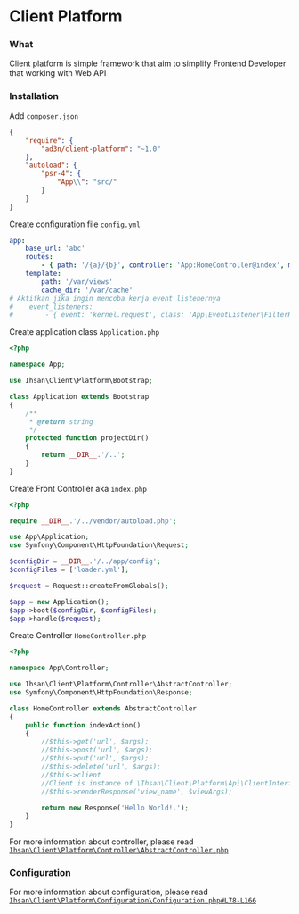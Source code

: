 # Client Platform #

### What

Client platform is simple framework that aim to simplify Frontend Developer that working with Web API

### Installation

Add `composer.json`

```json
{
    "require": {
        "ad3n/client-platform": "~1.0"
    },
    "autoload": {
        "psr-4": {
            "App\\": "src/"
        }
    }
}

```

Create configuration file `config.yml`

```yaml
app:
    base_url: 'abc'
    routes:
        - { path: '/{a}/{b}', controller: 'App:HomeController@index', methods: ['GET'] }
    template:
        path: '/var/views'
        cache_dir: '/var/cache'
# Aktifkan jika ingin mencoba kerja event listenernya
#    event_listeners:
#        - { event: 'kernel.request', class: 'App\EventListener\FilterRequestListener', method: 'filter' }
```

Create application class `Application.php`

```php
<?php

namespace App;

use Ihsan\Client\Platform\Bootstrap;

class Application extends Bootstrap
{
    /**
     * @return string
     */
    protected function projectDir()
    {
        return __DIR__.'/..';
    }
}

```

Create Front Controller aka `index.php`

```php
<?php

require __DIR__.'/../vendor/autoload.php';

use App\Application;
use Symfony\Component\HttpFoundation\Request;

$configDir = __DIR__.'/../app/config';
$configFiles = ['loader.yml'];

$request = Request::createFromGlobals();

$app = new Application();
$app->boot($configDir, $configFiles);
$app->handle($request);

```

Create Controller `HomeController.php`

```php
<?php

namespace App\Controller;

use Ihsan\Client\Platform\Controller\AbstractController;
use Symfony\Component\HttpFoundation\Response;

class HomeController extends AbstractController
{
    public function indexAction()
    {
        //$this->get('url', $args);
        //$this->post('url', $args);
        //$this->put('url', $args);
        //$this->delete('url', $args);
        //$this->client
        //Client is instance of \Ihsan\Client\Platform\Api\ClientInterface
        //$this->renderResponse('view_name', $viewArgs);
        
        return new Response('Hello World!.');
    }
}

```

For more information about controller, please read [`Ihsan\Client\Platform\Controller\AbstractController.php`](src/Controller/AbstractController.php)

### Configuration

For more information about configuration, please read [`Ihsan\Client\Platform\Configuration\Configuration.php#L78-L166`](src/Configuration/Configuration.php#L78-L166)